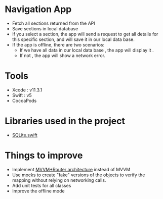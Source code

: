 # Navigation App

- Fetch all sections returned from the API
- Save sections in local database 
- If you select a section, the app will send a request to get all details for this specific section, and will save it in our local data base.
- If the app is offline, there are two scenarios:
  - If we have all data in our local data base , the app will display it .
  - If not , the app will show a network error. 

# Tools

  - Xcode : v11.3.1
  - Swift : v5
  - CocoaPods

# Libraries used in the project

- [SQLite.swift](https://github.com/stephencelis/SQLite.swift)

# Things to improve

-  Implement [MVVM+Router architecture](https://medium.com/rosberryapps/the-flexible-routing-approach-in-an-ios-app-eb4b05aa7f52) instead of MVVM
-  Use mocks to create "fake" versions of the objects to verify the mapping without relying on networking  calls.
- Add unit tests  for all classes
- Improve the offline mode
